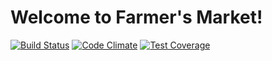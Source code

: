 # Welcome to Farmer's Market!
[![Build Status](https://travis-ci.org/ericdunham/farmers-market.svg?branch=master)](https://travis-ci.org/ericdunham/farmers-market)
[![Code Climate](https://codeclimate.com/github/ericdunham/farmers-market/badges/gpa.svg)](https://codeclimate.com/github/codeclimate/codeclimate)
[![Test Coverage](https://codeclimate.com/github/ericdunham/farmers-market/badges/coverage.svg)](https://codeclimate.com/github/codeclimate/codeclimate/coverage)
